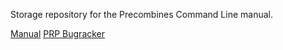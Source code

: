 Storage repository for the Precombines Command Line manual.

[Manual](https://diskmaster.github.io/ModernPrecombines/MANUAL)
[PRP Bugracker](https://diskmaster.github.io/ModernPrecombines/PRP-BUGTRACK)